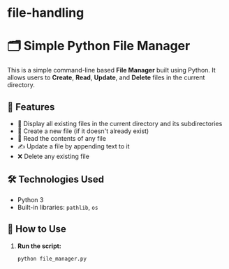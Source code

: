 # file-handling
# 🗂️ Simple Python File Manager

This is a simple command-line based **File Manager** built using Python. It allows users to **Create**, **Read**, **Update**, and **Delete** files in the current directory.

## 🚀 Features

- 📁 Display all existing files in the current directory and its subdirectories
- 📝 Create a new file (if it doesn't already exist)
- 📖 Read the contents of any file
- ✍️ Update a file by appending text to it
- ❌ Delete any existing file

## 🛠️ Technologies Used

- Python 3
- Built-in libraries: `pathlib`, `os`

## 📌 How to Use

1. **Run the script:**
   ```bash
   python file_manager.py
